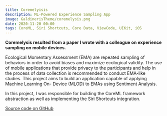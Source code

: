 ```yaml
---
title: Coremelyisis
description: ML-Powered Experience Sampling App
image: GaldinerisTheme/coremelysis.png
date: 2020-11-20 00:00
tags: CoreML, Siri Shortcuts, Core Data, ViewCode, UIKit, iOS
---
```


**Coremelysis resulted from a paper I wrote with a colleague on experience sampling on mobile devices.**

Ecological Momentary Assessment (EMA) are repeated sampling of behaviors in order to avoid biases and maximize ecological validity. The use of mobile applications that provide privacy to the participants and help in the process of data collection is recommended to conduct EMA-like studies. This project aims to build an application capable of applying Machine Learning On- Device (MLOD) to EMAs using Sentiment Analysis.

In this project, I was responsible for building the CoreML framework abstraction as well as implementing the Siri Shortcuts integration. 

[Source code on GitHub](https://github.com/Galdineris/Coremelysis)
